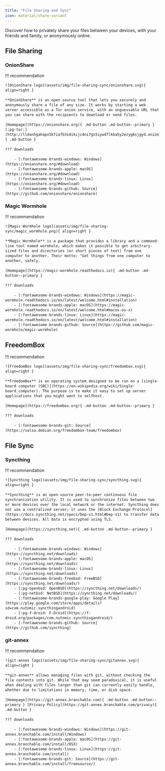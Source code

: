 ```yaml
---
title: "File Sharing and Sync"
icon: material/share-variant
---
```

Discover how to privately share your files between your devices, with your friends and family, or anonymously online.

## File Sharing

### OnionShare

!!! recommendation

    ![OnionShare logo](assets/img/file-sharing-sync/onionshare.svg){ align=right }

    **OnionShare** is an open-source tool that lets you securely and anonymously share a file of any size. It works by starting a web server accessible as a Tor onion service, with an unguessable URL that you can share with the recipients to download or send files.

    [Homepage](https://onionshare.org){ .md-button .md-button--primary } [:pg-tor:](http://lldan5gahapx5k7iafb3s4ikijc4ni7gx5iywdflkba5y2ezyg6sjgyd.onion){ .md-button }

    ??? downloads

        - [:fontawesome-brands-windows: Windows](https://onionshare.org/#download)
        - [:fontawesome-brands-apple: macOS](https://onionshare.org/#download)
        - [:fontawesome-brands-linux: Linux](https://onionshare.org/#download)
        - [:fontawesome-brands-github: Source](https://github.com/onionshare/onionshare)

### Magic Wormhole

!!! recommendation

    ![Magic Wormhole logo](assets/img/file-sharing-sync/magic_wormhole.png){ align=right }

    **Magic Wormhole** is a package that provides a library and a command-line tool named wormhole, which makes it possible to get arbitrary-sized files and directories (or short pieces of text) from one computer to another. Their motto: "Get things from one computer to another, safely.

    [Homepage](https://magic-wormhole.readthedocs.io){ .md-button .md-button--primary }

    ??? downloads

        - [:fontawesome-brands-windows: Windows](https://magic-wormhole.readthedocs.io/en/latest/welcome.html#installation)
        - [:fontawesome-brands-apple: macOS](https://magic-wormhole.readthedocs.io/en/latest/welcome.html#macos-os-x)
        - [:fontawesome-brands-linux: Linux](https://magic-wormhole.readthedocs.io/en/latest/welcome.html#installation)
        - [:fontawesome-brands-github: Source](https://github.com/magic-wormhole/magic-wormhole)

## FreedomBox

!!! recommendation

    ![FreedomBox logo](assets/img/file-sharing-sync/freedombox.svg){ align=right }

    **FreedomBox** is an operating system designed to be run on a [single-board computer (SBC)](https://en.wikipedia.org/wiki/Single-board_computer). The purpose is to make it easy to set up server applications that you might want to selfhost.

    [Homepage](https://freedombox.org){ .md-button .md-button--primary }

    ??? downloads

        - [:fontawesome-brands-git: Source](https://salsa.debian.org/freedombox-team/freedombox)

## File Sync

### Syncthing

!!! recommendation

    ![Syncthing logo](assets/img/file-sharing-sync/syncthing.svg){ align=right }

    **Syncthing** is an open-source peer-to-peer continuous file synchronization utility. It is used to synchronize files between two or more devices over the local network or the internet. Syncthing does not use a centralized server; it uses the [Block Exchange Protocol](https://docs.syncthing.net/specs/bep-v1.html#bep-v1) to transfer data between devices. All data is encrypted using TLS.

    [Homepage](https://syncthing.net){ .md-button .md-button--primary }

    ??? downloads

        - [:fontawesome-brands-windows: Windows](https://syncthing.net/downloads)
        - [:fontawesome-brands-apple: macOS](https://syncthing.net/downloads)
        - [:fontawesome-brands-linux: Linux](https://syncthing.net/downloads)
        - [:fontawesome-brands-freebsd: FreeBSD](https://syncthing.net/downloads/)
        - [:pg-openbsd: OpenBSD](https://syncthing.net/downloads/)
        - [:pg-netbsd: NetBSD](https://syncthing.net/downloads/)
        - [:fontawesome-brands-google-play: Google Play](https://play.google.com/store/apps/details?id=com.nutomic.syncthingandroid)
        - [:pg-f-droid: F-Droid](https://f-droid.org/packages/com.nutomic.syncthingandroid/)
        - [:fontawesome-brands-github: Source](https://github.com/syncthing)

### git-annex

!!! recommendation

    ![git-annex logo](assets/img/file-sharing-sync/gitannex.svg){ align=right }

    **git-annex** allows managing files with git, without checking the file contents into git. While that may seem paradoxical, it is useful when dealing with files larger than git can currently easily handle, whether due to limitations in memory, time, or disk space.

    [Homepage](https://git-annex.branchable.com){ .md-button .md-button--primary } [Privacy Policy](https://git-annex.branchable.com/privacy){ .md-button }

    ??? downloads

        - [:fontawesome-brands-windows: Windows](https://git-annex.branchable.com/install/Windows)
        - [:fontawesome-brands-apple: macOS](https://git-annex.branchable.com/install/OSX)
        - [:fontawesome-brands-linux: Linux](https://git-annex.branchable.com/install)
        - [:fontawesome-brands-git: Source](https://git-annex.branchable.com/install/fromsource/)
